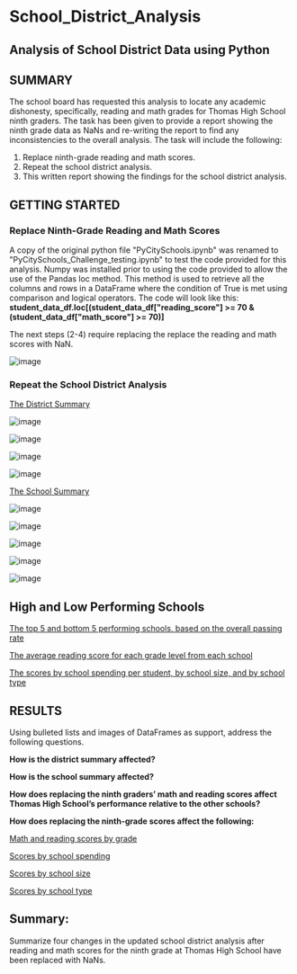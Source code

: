 # School_District_Analysis
## Analysis of School District Data using Python

## SUMMARY

The school board has requested this analysis to locate any academic dishonesty, specifically, reading and math grades for Thomas High School ninth graders. The task has been given to provide a report showing the ninth grade data as NaNs and re-writing the report to find any inconsistencies to the overall analysis. The task will include the following:

1. Replace ninth-grade reading and math scores.
2. Repeat the school district analysis.
3. This written report showing the findings for the school district analysis. 

## GETTING STARTED
### Replace Ninth-Grade Reading and Math Scores

A copy of the original python file "PyCitySchools.ipynb" was renamed to "PyCitySchools_Challenge_testing.ipynb" to test the code provided for this analysis. Numpy was installed prior to using the code provided to allow the use of the Pandas loc method. This method is used to retrieve all the columns and rows in a DataFrame where the condition of True is met using comparison and logical operators. 
The code will look like this: **student_data_df.loc[(student_data_df["reading_score"] >= 70 & (student_data_df["math_score"] >= 70)]**

The next steps (2-4) require replacing the replace the reading and math scores with NaN. 

![image](https://user-images.githubusercontent.com/30300621/177906963-625a460b-22fc-4053-96cf-c12b389a47f2.png)


### Repeat the School District Analysis

<ins>The District Summary</ins>

![image](https://user-images.githubusercontent.com/30300621/177909168-15c75193-ba7a-492b-a78c-e412a759ed9e.png)

![image](https://user-images.githubusercontent.com/30300621/177909228-1f5c8320-a954-49de-85c0-b2cbb895d383.png)

![image](https://user-images.githubusercontent.com/30300621/177909290-668760e6-60f4-4e66-819f-4c94681cdcfe.png)

![image](https://user-images.githubusercontent.com/30300621/177909313-a709745c-3279-40ac-b9cb-2dc3043b9df6.png)


<ins>The School Summary</ins>

![image](https://user-images.githubusercontent.com/30300621/177909516-d21c35b0-16f3-4d8b-9b0b-caeab4ecbf5c.png)

![image](https://user-images.githubusercontent.com/30300621/177909550-949972ed-1df3-46af-bf55-ee186b6746d7.png)

![image](https://user-images.githubusercontent.com/30300621/177909587-1099b1a4-25cc-4f6c-85b7-afd97410a069.png)

![image](https://user-images.githubusercontent.com/30300621/177910927-4debdbb0-9e1a-46c8-8933-058f7cd23d9d.png)

![image](https://user-images.githubusercontent.com/30300621/177910976-c92ccd8c-33f9-4a47-8faa-9af0604bb425.png)


## High and Low Performing Schools
<ins>The top 5 and bottom 5 performing schools, based on the overall passing rate</ins>





<ins>The average reading score for each grade level from each school</ins>

<ins>The scores by school spending per student, by school size, and by school type</ins>

## RESULTS

Using bulleted lists and images of DataFrames as support, address the following questions.

**How is the district summary affected?**

**How is the school summary affected?**

**How does replacing the ninth graders’ math and reading scores affect Thomas High School’s performance relative to the other schools?**

**How does replacing the ninth-grade scores affect the following:**

<ins>Math and reading scores by grade</ins>

<ins>Scores by school spending</ins>

<ins>Scores by school size</ins>

<ins>Scores by school type</ins>

## Summary: 

Summarize four changes in the updated school district analysis after reading and math scores for the ninth grade at Thomas High School have been replaced with NaNs.

